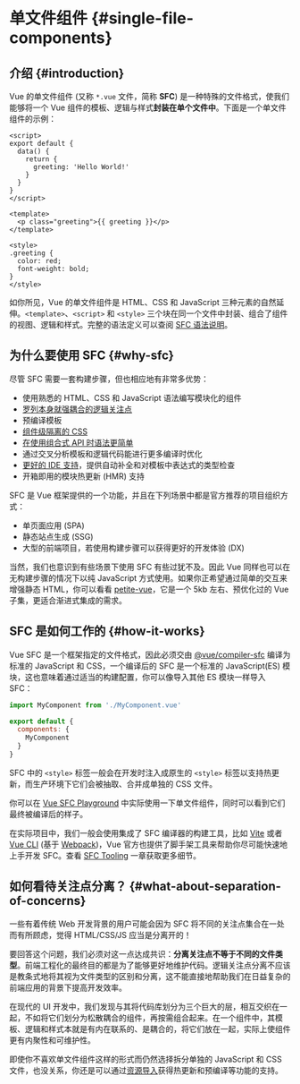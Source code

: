 # 单文件组件 {#single-file-components}

## 介绍 {#introduction}

Vue 的单文件组件 (又称 `*.vue` 文件，简称 **SFC**) 是一种特殊的文件格式，使我们能够将一个 Vue 组件的模板、逻辑与样式**封装在单个文件中**。下面是一个单文件组件的示例：

```vue
<script>
export default {
  data() {
    return {
      greeting: 'Hello World!'
    }
  }
}
</script>

<template>
  <p class="greeting">{{ greeting }}</p>
</template>

<style>
.greeting {
  color: red;
  font-weight: bold;
}
</style>
```

如你所见，Vue 的单文件组件是 HTML、CSS 和 JavaScript 三种元素的自然延伸。`<template>`、`<script>` 和 `<style>` 三个块在同一个文件中封装、组合了组件的视图、逻辑和样式。完整的语法定义可以查阅 [SFC 语法说明](/api/sfc-spec)。

## 为什么要使用 SFC {#why-sfc}

尽管 SFC 需要一套构建步骤，但也相应地有非常多优势：

- 使用熟悉的 HTML、CSS 和 JavaScript 语法编写模块化的组件
- [罗列本身就强耦合的逻辑关注点](#what-about-separation-of-concerns)
- 预编译模板
- [组件级隔离的 CSS](/api/sfc-css-features)
- [在使用组合式 API 时语法更简单](/api/sfc-script-setup)
- 通过交叉分析模板和逻辑代码能进行更多编译时优化
- [更好的 IDE 支持](/guide/scaling-up/tooling.html#ide-support)，提供自动补全和对模板中表达式的类型检查
- 开箱即用的模块热更新 (HMR) 支持

SFC 是 Vue 框架提供的一个功能，并且在下列场景中都是官方推荐的项目组织方式：

- 单页面应用 (SPA)
- 静态站点生成 (SSG)
- 大型的前端项目，若使用构建步骤可以获得更好的开发体验 (DX)

当然，我们也意识到有些场景下使用 SFC 有些过犹不及。因此 Vue 同样也可以在无构建步骤的情况下以纯 JavaScript 方式使用。如果你正希望通过简单的交互来增强静态 HTML，你可以看看 [petite-vue](https://github.com/vuejs/petite-vue)，它是一个 5kb 左右、预优化过的 Vue 子集，更适合渐进式集成的需求。

## SFC 是如何工作的 {#how-it-works}

Vue SFC 是一个框架指定的文件格式，因此必须交由 [@vue/compiler-sfc](https://github.com/vuejs/core/tree/main/packages/compiler-sfc) 编译为标准的 JavaScript 和 CSS，一个编译后的 SFC 是一个标准的 JavaScript(ES) 模块，这也意味着通过适当的构建配置，你可以像导入其他 ES 模块一样导入 SFC：

```js
import MyComponent from './MyComponent.vue'

export default {
  components: {
    MyComponent
  }
}
```

SFC 中的 `<style>` 标签一般会在开发时注入成原生的 `<style>` 标签以支持热更新，而生产环境下它们会被抽取、合并成单独的 CSS 文件。

你可以在 [Vue SFC Playground](https://sfc.vuejs.org/) 中实际使用一下单文件组件，同时可以看到它们最终被编译后的样子。

在实际项目中，我们一般会使用集成了 SFC 编译器的构建工具，比如 [Vite](https://vitejs.dev/) 或者 [Vue CLI](http://cli.vuejs.org/) (基于 [Webpack](https://webpack.js.org/))，Vue 官方也提供了脚手架工具来帮助你尽可能快速地上手开发 SFC。查看 [SFC Tooling](/guide/scaling-up/tooling) 一章获取更多细节。

## 如何看待关注点分离？ {#what-about-separation-of-concerns}

一些有着传统 Web 开发背景的用户可能会因为 SFC 将不同的关注点集合在一处而有所顾虑，觉得 HTML/CSS/JS 应当是分离开的！

要回答这个问题，我们必须对这一点达成共识：**分离关注点不等于不同的文件类型**。前端工程化的最终目的都是为了能够更好地维护代码。逻辑关注点分离不应该是教条式地将其视为文件类型的区别和分离，这不能直接地帮助我们在日益复杂的前端应用的背景下提高开发效率。

在现代的 UI 开发中，我们发现与其将代码库划分为三个巨大的层，相互交织在一起，不如将它们划分为松散耦合的组件，再按需组合起来。在一个组件中，其模板、逻辑和样式本就是有内在联系的、是耦合的，将它们放在一起，实际上使组件更有内聚性和可维护性。

即使你不喜欢单文件组件这样的形式而仍然选择拆分单独的 JavaScript 和 CSS 文件，也没关系，你还是可以通过[资源导入](/api/sfc-spec.html#src-imports)获得热更新和预编译等功能的支持。